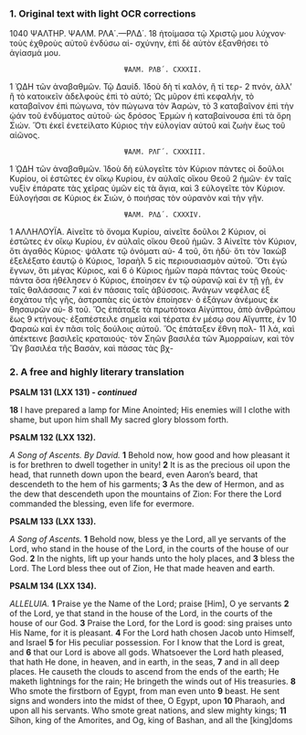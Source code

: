 ### 1. Original text with light OCR corrections

1040                                  ΨΑΛΤΗΡ. ΨΑΛΜ. ΡΛΑ΄.—ΡΛΔ΄.
18 ἠτοίμασα τῷ Χριστῷ μου λύχνον· τοὺς ἐχθροὺς αὐτοῦ ἐνδύσω αἰ-
   σχύνην, ἐπὶ δὲ αὐτὸν ἐξανθήσει τὸ ἁγίασμά μου.

                                ΨΑΛΜ. ΡΛΒ΄. CXXXII.

1 ᾨΔΗ τῶν ἀναβαθμῶν. Τῷ Δαυίδ. Ἰδοὺ δὴ τί καλόν, ἢ τί τερ-
2 πνόν, ἀλλ’ ἢ τὸ κατοικεῖν ἀδελφοὺς ἐπὶ τὸ αὐτό; Ὡς μῦρον ἐπὶ
   κεφαλήν, τὸ καταβαῖνον ἐπὶ πώγωνα, τὸν πώγωνα τὸν Ἀαρών, τὸ
3 καταβαῖνον ἐπὶ τὴν ᾠάν τοῦ ἐνδύματος αὐτοῦ· ὡς δρόσος Ἑρμὼν
   ἡ καταβαίνουσα ἐπὶ τὰ ὄρη Σιών. Ὅτι ἐκεῖ ἐνετείλατο Κύριος
   τὴν εὐλογίαν αὐτοῦ καὶ ζωὴν ἕως τοῦ αἰῶνος.

                                ΨΑΛΜ. ΡΛΓ΄. CXXXIII.

1 ᾨΔΗ τῶν ἀναβαθμῶν. Ἰδοὺ δὴ εὐλογεῖτε τὸν Κύριον πάντες
   οἱ δοῦλοι Κυρίου, οἱ ἑστῶτες ἐν οἴκῳ Κυρίου, ἐν αὐλαῖς οἴκου Θεοῦ
2 ἡμῶν· ἐν ταῖς νυξὶν ἐπάρατε τὰς χεῖρας ὑμῶν εἰς τὰ ἅγια, καὶ
3 εὐλογεῖτε τὸν Κύριον. Εὐλογήσαι σε Κύριος ἐκ Σιών, ὁ ποιήσας
   τὸν οὐρανὸν καὶ τὴν γῆν.

                                ΨΑΛΜ. ΡΛΔ΄. CXXXIV.

1 ΑΛΛΗΛΟΥΪΑ. Αἰνεῖτε τὸ ὄνομα Κυρίου, αἰνεῖτε δοῦλοι
2 Κύριον, οἱ ἑστῶτες ἐν οἴκῳ Κυρίου, ἐν αὐλαῖς οἴκου Θεοῦ ἡμῶν.
3 Αἰνεῖτε τὸν Κύριον, ὅτι ἀγαθὸς Κύριος· ψάλατε τῷ ὀνόματι αὐ-
4 τοῦ, ὅτι ἡδύ· ὅτι τὸν Ἰακὼβ ἐξελέξατο ἑαυτῷ ὁ Κύριος, Ἰσραὴλ
5 εἰς περιουσιασμὸν αὐτοῦ. Ὅτι ἐγὼ ἔγνων, ὅτι μέγας Κύριος, καὶ
6 ὁ Κύριος ἡμῶν παρὰ πάντας τοὺς Θεούς· πάντα ὅσα ἠθέλησεν ὁ
   Κύριος, ἐποίησεν ἐν τῷ οὐρανῷ καὶ ἐν τῇ γῇ, ἐν ταῖς θαλάσσαις
7 καὶ ἐν πάσαις ταῖς ἀβύσσοις. Ἀνάγων νεφέλας ἐξ ἐσχάτου τῆς γῆς,
   ἀστραπὰς εἰς ὑετὸν ἐποίησεν· ὁ ἐξάγων ἀνέμους ἐκ θησαυρῶν αὐ-
8 τοῦ. Ὅς ἐπάταξε τὰ πρωτότοκα Αἰγύπτου, ἀπὸ ἀνθρώπου ἕως
9 κτήνους· ἐξαπέστειλε σημεῖα καὶ τέρατα ἐν μέσῳ σου Αἴγυπτε, ἐν
10 Φαραὼ καὶ ἐν πᾶσι τοῖς δούλοις αὐτοῦ. Ὅς ἐπάταξεν ἔθνη πολ-
11 λά, καὶ ἀπέκτεινε βασιλεῖς κραταιούς· τὸν Σηῶν βασιλέα τῶν
   Ἀμορραίων, καὶ τὸν Ὤγ βασιλέα τῆς Βασάν, καὶ πάσας τὰς βχ-

### 2. A free and highly literary translation

**PSALM 131 (LXX 131) - *continued***

**18** I have prepared a lamp for Mine Anointed;
   His enemies will I clothe with shame,
   but upon him shall My sacred glory blossom forth.

**PSALM 132 (LXX 132).**

*A Song of Ascents. By David.*
**1** Behold now, how good and how pleasant it is
   for brethren to dwell together in unity!
**2** It is as the precious oil upon the head,
   that runneth down upon the beard, even Aaron’s beard,
   that descendeth to the hem of his garments;
**3** As the dew of Hermon, and as the dew that descendeth upon the mountains of Zion:
   For there the Lord commanded the blessing, even life for evermore.

**PSALM 133 (LXX 133).**

*A Song of Ascents.*
**1** Behold now, bless ye the Lord, all ye servants of the Lord,
   who stand in the house of the Lord, in the courts of the house of our God.
**2** In the nights, lift up your hands unto the holy places,
   and **3** bless the Lord.
   The Lord bless thee out of Zion,
   He that made heaven and earth.

**PSALM 134 (LXX 134).**

*ALLELUIA.*
**1** Praise ye the Name of the Lord; praise [Him], O ye servants
**2** of the Lord, ye that stand in the house of the Lord,
   in the courts of the house of our God.
**3** Praise the Lord, for the Lord is good:
   sing praises unto His Name, for it is pleasant.
**4** For the Lord hath chosen Jacob unto Himself,
   and Israel **5** for His peculiar possession.
   For I know that the Lord is great,
   and **6** that our Lord is above all gods.
   Whatsoever the Lord hath pleased, that hath He done,
   in heaven, and in earth, in the seas,
**7** and in all deep places.
   He causeth the clouds to ascend from the ends of the earth;
   He maketh lightnings for the rain;
   He bringeth the winds out of His treasuries.
**8** Who smote the firstborn of Egypt, from man even unto
**9** beast. He sent signs and wonders into the midst of thee, O Egypt,
   upon **10** Pharaoh, and upon all his servants.
   Who smote great nations, and slew mighty kings;
**11** Sihon, king of the Amorites, and Og, king of Bashan,
   and all the [king]doms